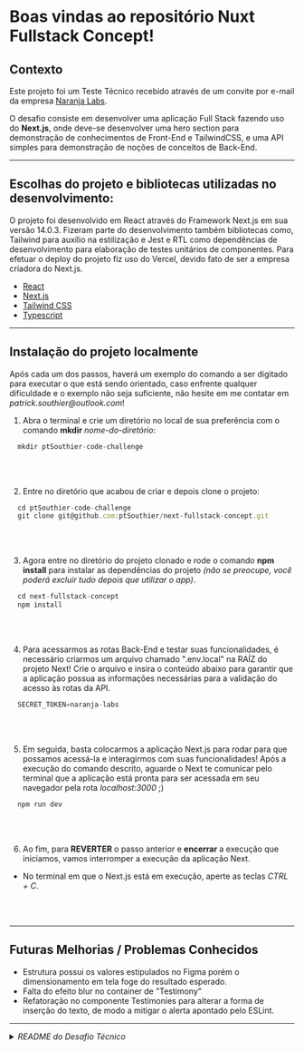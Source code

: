 # Boas vindas ao repositório Nuxt Fullstack Concept!
  
  ## Contexto
  
  Este projeto foi um Teste Técnico recebido através de um convite por e-mail da empresa [Naranja Labs](https://naranjalabs.dev/).
  
  O desafio consiste em desenvolver uma aplicação Full Stack fazendo uso do <b>Next.js</b>, onde deve-se desenvolver uma hero section para demonstração de conhecimentos de Front-End e TailwindCSS, e uma API simples para demonstração de noções de conceitos de Back-End.
  
  ---
  
  ## Escolhas do projeto e bibliotecas utilizadas no desenvolvimento:
  
  O projeto foi desenvolvido em React através do Framework Next.js em sua versão 14.0.3. Fizeram parte do desenvolvimento também bibliotecas como, Tailwind para auxílio na estilização e Jest e RTL como dependências de desenvolvimento para elaboração de testes unitários de componentes. Para efetuar o deploy do projeto fiz uso do Vercel, devido fato de ser a empresa criadora do Next.js.
  
  * [React](https://react.dev/)<br>
  * [Next.js](https://nextjs.org/)<br>
  * [Tailwind CSS](https://tailwindcss.com/)<br>
  * [Typescript](https://www.typescriptlang.org/)<br>
  
  ---
  
  ## Instalação do projeto localmente
  
  Após cada um dos passos, haverá um exemplo do comando a ser digitado para executar o que está sendo orientado, caso enfrente qualquer dificuldade e o exemplo não seja suficiente, não hesite em me contatar em _patrick.southier@outlook.com_!
  
  1. Abra o terminal e crie um diretório no local de sua preferência com o comando **mkdir** _nome-do-diretório_:
  ```javascript
    mkdir ptSouthier-code-challenge
  ```
  
  <br><br>
  
  2. Entre no diretório que acabou de criar e depois clone o projeto:
  ```javascript
    cd ptSouthier-code-challenge
    git clone git@github.com:ptSouthier/next-fullstack-concept.git
  ```
  
  <br><br>
  
  3. Agora entre no diretório do projeto clonado e rode o comando **npm install** para instalar as dependências do projeto _(não se preocupe, você poderá excluir tudo depois que utilizar o app)_. 
  ```javascript
    cd next-fullstack-concept
    npm install
  ```
  
  <br><br>

  4. Para acessarmos as rotas Back-End e testar suas funcionalidades, é necessário criarmos um arquivo chamado ".env.local" na RAÍZ do projeto Next! Crie o arquivo e insira o conteúdo abaixo para garantir que a aplicação possua as informações necessárias para a validação do acesso às rotas da API.
  ```javascript
    SECRET_TOKEN=naranja-labs
  ```
  
  <br><br>
  
  5. Em seguida, basta colocarmos a aplicação Next.js para rodar para que possamos acessá-la e interagirmos com suas funcionalidades! Após a execução do comando descrito, aguarde o Next te comunicar pelo terminal que a aplicação está pronta para ser acessada em seu navegador pela rota _localhost:3000_ ;)
  ```javascript
    npm run dev
  ```
  
  <br><br>
  
  6. Ao fim, para **REVERTER** o passo anterior e **encerrar** a execução que iniciamos, vamos interromper a execução da aplicação Next.
   * No terminal em que o Next.js está em execução, aperte as teclas _CTRL + C_.
  
  <br><br>
  
  
  ---
  
  
  ## Futuras Melhorias / Problemas Conhecidos
  
  * Estrutura possui os valores estipulados no Figma porém o dimensionamento em tela foge do resultado esperado.
  * Falta do efeito blur no container de "Testimony"
  * Refatoração no componente Testimonies para alterar a forma de inserção do texto, de modo a mitigar o alerta apontado pelo ESLint.
  
  ---

<details>
  <summary><i>README do Desafio Técnico</i></summary>
  
  # Desafio Técnico - Full Stack Junior
  
  ## Objetivos do desafio
  
  Este desafio irá verificar se o candidato possuí as seguintes habilidades em um nível básico:
  
  - Noções de Nextjs
  - Noções de Tailwind
  - Noções de Backend
  - Git e Github
  
  ## O que deverá ser desenvolvido
  
  - O candidato deverá escolher e desenvolver uma das heros sections dentro deste figma: https://encurtador.com.br/buzKZ
  - O candidato deverá desenvolver uma rota backend utilizando Nextjs
  - Tanto o front-end quanto o back-end devem ser feitos no mesmo projeto do Nextjs
  
  ## Requisitos técnico
  
  - O projeto foi criado utilizando o Nextjs
  - Foi configurado tailwind
  - ### Frontend
    - A rota / exibe um hero, de acordo com o design escolhido, com pixel perfect
  - ### Backend
  
    - Todas as rotas recebem um secret
      - Caso o secret seja diferente de "naranja-labs", deverá retornar um erro com o melhor status code para essa situação.
    - A rota /jobs retorna um json com todas as informações do arquivo jobs.ts (O local onde este arquivo esta localizado pode ser alterado de acordo com seu desejo)
    - a rota /jobs?level=Junior deverá retornar apenas os jobs de level Junior
    - a rota /job/[id] deverá ter o seguinte comportamento:
      - Caso o id não exista no arquivo jobs.ts, deverá retornar um erro com um status code mais adequado para essa situação e uma messagem.
      - Caso o id exista, deverá retornar apenas o job ao qual o id seja correspondente.
    - a rota /job/submit deverá receber um body com a seguinte estrutura:
  
      ```
      {
        name: string,
        age: number,
        phone: string,
        state:string,
        city: string
      }
      ```
  
      - Caso o body não seja enviado, deverá retornar um erro com o melhor status code para esse caso e uma mensagem
      - Caso esteja tudo ok com o body, deverá retornar um json com a seguinte estrutura:
  
      ```
      {
        message: Thank you for your
        application, ${name}
      }
      ```
  
  ## Como deverá ser feito o desenvolvimento e entrega
  
  - Faça um fork desse repositório
  - No seu readme, inclua detalhes como:
    - Nome completo
    - Linkedin
    - Github
    - Telefone
    - Email
  - Ao finalizar, envie o link do seu repositório para mateus@naranjalabs.dev
  
  ## Dicas
  
  - Atente-se a qualidade do seu código
  - Atente-se ao pixel perfect
  - Cuidado com commit bomba
  - Faça commits bem descritivos
  
  ## Observações
  
  - Após a data final de entrega, nenhum novo commit será considerado

</details>
